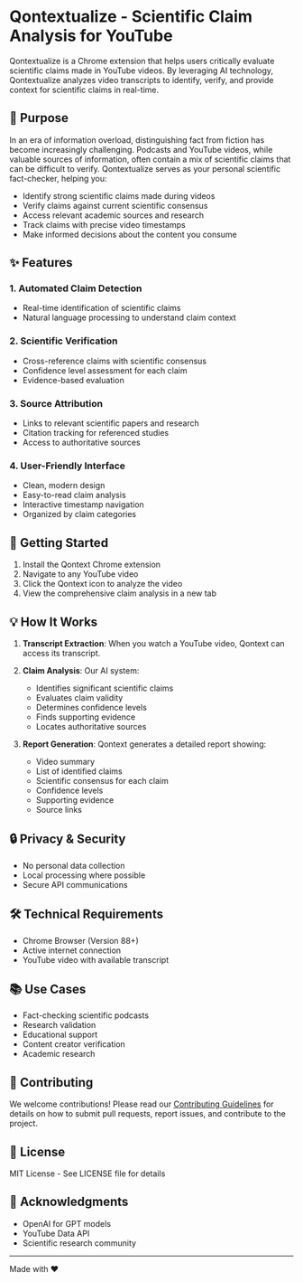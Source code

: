 # Qontextualize - Scientific Claim Analysis for YouTube

Qontextualize is a Chrome extension that helps users critically evaluate scientific claims made in YouTube videos. By leveraging AI technology, Qontextualize analyzes video transcripts to identify, verify, and provide context for scientific claims in real-time.

## 🎯 Purpose

In an era of information overload, distinguishing fact from fiction has become increasingly challenging. Podcasts and YouTube videos, while valuable sources of information, often contain a mix of scientific claims that can be difficult to verify. Qontextualize serves as your personal scientific fact-checker, helping you:

- Identify strong scientific claims made during videos
- Verify claims against current scientific consensus
- Access relevant academic sources and research
- Track claims with precise video timestamps
- Make informed decisions about the content you consume

## ✨ Features

### 1. Automated Claim Detection
- Real-time identification of scientific claims
- Natural language processing to understand claim context

### 2. Scientific Verification
- Cross-reference claims with scientific consensus
- Confidence level assessment for each claim
- Evidence-based evaluation

### 3. Source Attribution
- Links to relevant scientific papers and research
- Citation tracking for referenced studies
- Access to authoritative sources

### 4. User-Friendly Interface
- Clean, modern design
- Easy-to-read claim analysis
- Interactive timestamp navigation
- Organized by claim categories

## 🚀 Getting Started

1. Install the Qontext Chrome extension
2. Navigate to any YouTube video
3. Click the Qontext icon to analyze the video
4. View the comprehensive claim analysis in a new tab

## 💡 How It Works

1. **Transcript Extraction**: When you watch a YouTube video, Qontext can access its transcript.

2. **Claim Analysis**: Our AI system:
   - Identifies significant scientific claims
   - Evaluates claim validity
   - Determines confidence levels
   - Finds supporting evidence
   - Locates authoritative sources

3. **Report Generation**: Qontext generates a detailed report showing:
   - Video summary
   - List of identified claims
   - Scientific consensus for each claim
   - Confidence levels
   - Supporting evidence
   - Source links

## 🔒 Privacy & Security

- No personal data collection
- Local processing where possible
- Secure API communications

## 🛠️ Technical Requirements

- Chrome Browser (Version 88+)
- Active internet connection
- YouTube video with available transcript

## 📚 Use Cases

- Fact-checking scientific podcasts
- Research validation
- Educational support
- Content creator verification
- Academic research

## 🤝 Contributing

We welcome contributions! Please read our [Contributing Guidelines](CONTRIBUTING.md) for details on how to submit pull requests, report issues, and contribute to the project.

## 📄 License

MIT License - See LICENSE file for details

## 🙏 Acknowledgments

- OpenAI for GPT models
- YouTube Data API
- Scientific research community

---

Made with ❤️ 
